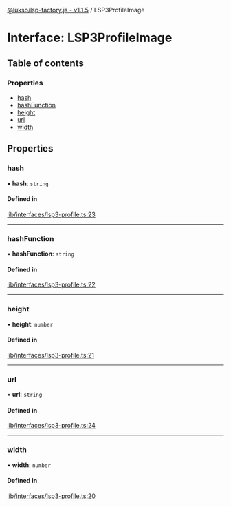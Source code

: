 [@lukso/lsp-factory.js - v1.1.5](../README.md) / LSP3ProfileImage

# Interface: LSP3ProfileImage

## Table of contents

### Properties

- [hash](LSP3ProfileImage.md#hash)
- [hashFunction](LSP3ProfileImage.md#hashfunction)
- [height](LSP3ProfileImage.md#height)
- [url](LSP3ProfileImage.md#url)
- [width](LSP3ProfileImage.md#width)

## Properties

### hash

• **hash**: `string`

#### Defined in

[lib/interfaces/lsp3-profile.ts:23](https://github.com/lukso-network/tools-lsp-factory/blob/8e385a2/src/lib/interfaces/lsp3-profile.ts#L23)

___

### hashFunction

• **hashFunction**: `string`

#### Defined in

[lib/interfaces/lsp3-profile.ts:22](https://github.com/lukso-network/tools-lsp-factory/blob/8e385a2/src/lib/interfaces/lsp3-profile.ts#L22)

___

### height

• **height**: `number`

#### Defined in

[lib/interfaces/lsp3-profile.ts:21](https://github.com/lukso-network/tools-lsp-factory/blob/8e385a2/src/lib/interfaces/lsp3-profile.ts#L21)

___

### url

• **url**: `string`

#### Defined in

[lib/interfaces/lsp3-profile.ts:24](https://github.com/lukso-network/tools-lsp-factory/blob/8e385a2/src/lib/interfaces/lsp3-profile.ts#L24)

___

### width

• **width**: `number`

#### Defined in

[lib/interfaces/lsp3-profile.ts:20](https://github.com/lukso-network/tools-lsp-factory/blob/8e385a2/src/lib/interfaces/lsp3-profile.ts#L20)
